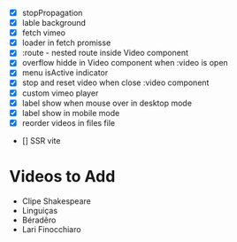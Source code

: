 - [x] stopPropagation
- [x] lable background
- [x] fetch vimeo
- [x] loader in fetch promisse
- [x] :route - nested route inside Video component
- [x] overflow hidde in Video component when :video is open
- [x] menu isActive indicator
- [x] stop and reset video when close :video component
- [x] custom vimeo player
- [x] label show when mouse over in desktop mode
- [x] label show in mobile mode
- [x] reorder videos in files file
- [] SSR vite

# Videos to Add

- Clipe Shakespeare
- Linguiças
- Béradêro
- Lari Finocchiaro
